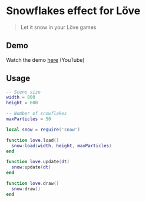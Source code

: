 # Snowflakes effect for Löve
> Let it snow in your Löve games

## Demo

Watch the demo [here](https://www.youtube.com/watch?v=U_lnHH8dTN8) (YouTube)

## Usage

```lua
-- Scene size
width = 800
height = 600

-- Number of snowflakes
maxParticles = 50

local snow = require('snow')

function love.load()
  snow:load(width, height, maxParticles)
end

function love.update(dt)
  snow:update(dt)
end

function love.draw()
  snow:draw()
end
```
